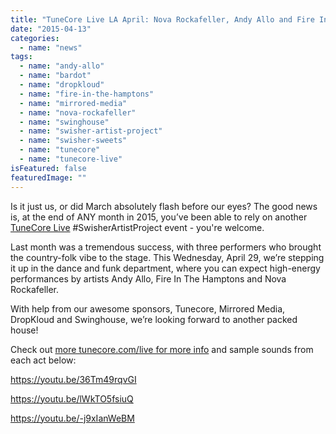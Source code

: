 ```yaml
---
title: "TuneCore Live LA April: Nova Rockafeller, Andy Allo and Fire In The Hamptons"
date: "2015-04-13"
categories: 
  - name: "news"
tags: 
  - name: "andy-allo"
  - name: "bardot"
  - name: "dropkloud"
  - name: "fire-in-the-hamptons"
  - name: "mirrored-media"
  - name: "nova-rockafeller"
  - name: "swinghouse"
  - name: "swisher-artist-project"
  - name: "swisher-sweets"
  - name: "tunecore"
  - name: "tunecore-live"
isFeatured: false
featuredImage: ""
---
```


Is it just us, or did March absolutely flash before our eyes? The good news is, at the end of ANY month in 2015, you’ve been able to rely on another [TuneCore Live](http://live.tunecore.com/) #SwisherArtistProject event - you're welcome.

Last month was a tremendous success, with three performers who brought the country-folk vibe to the stage. This Wednesday, April 29, we’re stepping it up in the dance and funk department, where you can expect high-energy performances by artists Andy Allo, Fire In The Hamptons and Nova Rockafeller.

With help from our awesome sponsors, Tunecore, Mirrored Media, DropKloud and Swinghouse, we’re looking forward to another packed house!

Check out [more tunecore.com/live for more info](http://www.tunecore.com/live) and sample sounds from each act below:

https://youtu.be/36Tm49rqvGI

https://youtu.be/lWkTO5fsiuQ

https://youtu.be/-j9xIanWeBM
